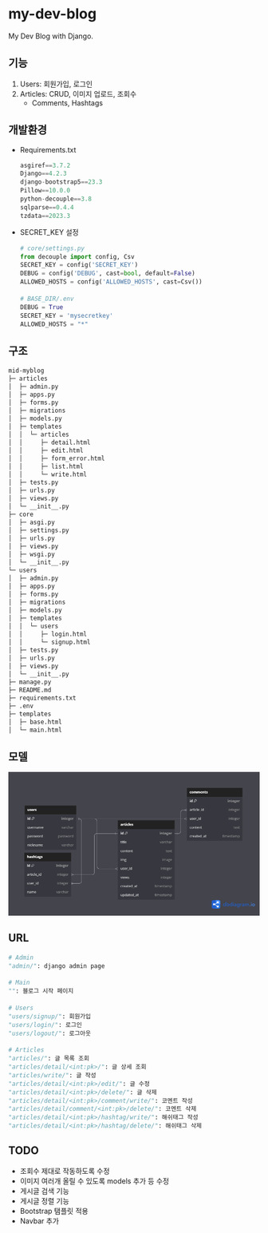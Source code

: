 # my-dev-blog

My Dev Blog with Django.

## 기능

1. Users: 회원가입, 로그인
2. Articles: CRUD, 이미지 업로드, 조회수
    - Comments, Hashtags

## 개발환경

-   Requirements.txt

    ```py
    asgiref==3.7.2
    Django==4.2.3
    django-bootstrap5==23.3
    Pillow==10.0.0
    python-decouple==3.8
    sqlparse==0.4.4
    tzdata==2023.3
    ```

-   SECRET_KEY 설정

    ```py
    # core/settings.py
    from decouple import config, Csv
    SECRET_KEY = config('SECRET_KEY')
    DEBUG = config('DEBUG', cast=bool, default=False)
    ALLOWED_HOSTS = config('ALLOWED_HOSTS', cast=Csv())

    # BASE_DIR/.env
    DEBUG = True
    SECRET_KEY = 'mysecretkey'
    ALLOWED_HOSTS = "*"
    ```

## 구조

```
mid-myblog
├─ articles
│  ├─ admin.py
│  ├─ apps.py
│  ├─ forms.py
│  ├─ migrations
│  ├─ models.py
│  ├─ templates
│  │  └─ articles
│  │     ├─ detail.html
│  │     ├─ edit.html
│  │     ├─ form_error.html
│  │     ├─ list.html
│  │     └─ write.html
│  ├─ tests.py
│  ├─ urls.py
│  ├─ views.py
│  └─ __init__.py
├─ core
│  ├─ asgi.py
│  ├─ settings.py
│  ├─ urls.py
│  ├─ views.py
│  ├─ wsgi.py
│  └─ __init__.py
└─ users
│  ├─ admin.py
│  ├─ apps.py
│  ├─ forms.py
│  ├─ migrations
│  ├─ models.py
│  ├─ templates
│  │  └─ users
│  │     ├─ login.html
│  │     └─ signup.html
│  ├─ tests.py
│  ├─ urls.py
│  ├─ views.py
│  └─ __init__.py
├─ manage.py
├─ README.md
├─ requirements.txt
├─ .env
├─ templates
│  ├─ base.html
│  └─ main.html
```

## 모델

![models](readme/erd.png)

## URL

```py
# Admin
"admin/": django admin page

# Main
"": 블로그 시작 페이지

# Users
"users/signup/": 회원가입
"users/login/": 로그인
"users/logout/": 로그아웃

# Articles
"articles/": 글 목록 조회
"articles/detail/<int:pk>/": 글 상세 조회
"articles/write/": 글 작성
"articles/detail/<int:pk>/edit/": 글 수정
"articles/detail/<int:pk>/delete/": 글 삭제
"articles/detail/<int:pk>/comment/write/": 코멘트 작성
"articles/detail/comment/<int:pk>/delete/": 코멘트 삭제
"articles/detail/<int:pk>/hashtag/write/": 해쉬태그 작성
"articles/detail/<int:pk>/hashtag/delete/": 해쉬태그 삭제
```

## TODO

-   조회수 제대로 작동하도록 수정
-   이미지 여러개 올릴 수 있도록 models 추가 등 수정
-   게시글 검색 기능
-   게시글 정렬 기능
-   Bootstrap 탬플릿 적용
-   Navbar 추가
